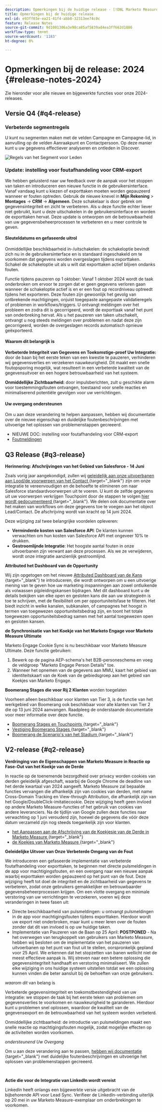 ```yaml
---
description: Opmerkingen bij de huidige release - [!DNL Marketo Measure]
title: Opmerkingen bij de huidige release
exl-id: e93ff03e-ea21-41f4-abb8-32313ee74c0c
feature: Release Notes
source-git-commit: 9d1001306a3e98ca85af5839ad4ea3ff662d1886
workflow-type: tm+mt
source-wordcount: '1183'
ht-degree: 0%

---
```


# Opmerkingen bij de release: 2024 {#release-notes-2024}

Zie hieronder voor alle nieuwe en bijgewerkte functies voor onze 2024-releases.

## Versie Q4 {#q4-release}

### Verbeterde segmentregels

U kunt nu segmenten maken met de velden Campagne en Campagne-lid, in aanvulling op de velden Aanraakpunt en Contactpersoon. Op deze manier kunt u uw gegevens effectiever analyseren en ontleden in Discover.

![ Regels van het Segment voor Leden ](assets/campaign-member.png)

### Update: instelling voor foutafhandeling voor CRM-export

We hebben geluisterd naar uw feedback over de aanpak voor het stoppen van taken en introduceren een nieuwe functie in de gebruikersinterface. Vanaf vandaag kunt u kiezen of exporttaken moeten worden gepauzeerd wanneer er fouten optreden. Gebruik de nieuwe knevel in **Mijn Rekening** > **Montages** → **CRM** → **Algemeen**. Deze schakelaar is door gebrek om gegevensintegriteit en zicht te verbeteren. Als u deze functie echter liever niet gebruikt, kunt u deze uitschakelen in de gebruikersinterface en worden de exporttaken hervat. Deze update is ontworpen om de betrouwbaarheid van uw gegevensbeheerprocessen te verbeteren en u meer controle te geven.

#### Sleuteldatums en gefaseerde uitrol

Onmiddellijke beschikbaarheid in-/uitschakelen: de schakeloptie bevindt zich nu in de gebruikersinterface en is standaard ingeschakeld om te voorkomen dat gegevens worden overgeslagen tijdens exporttaken. Schakel de schakeloptie uit als u wilt dat exporttaken actief blijven ondanks fouten.

Functie tijdens pauzeren op 1 oktober: Vanaf 1 oktober 2024 wordt de taak onderbroken om ervoor te zorgen dat er geen gegevens verloren gaan wanneer de schakeloptie actief is en er een fout op recordniveau optreedt tijdens het exporteren. Deze fouten zijn gewoonlijk het gevolg van ontbrekende machtigingen, onjuist toegepaste aangepaste validatieregels of problemen in workflows/triggers. U ontvangt meldingen over het probleem en zodra dit is gecorrigeerd, wordt de exporttaak vanaf het punt van onderbreking hervat. Als u het pauzeren van taken uitschakelt, ontvangt u nog steeds meldingen over problemen en nadat deze zijn gecorrigeerd, worden de overgeslagen records automatisch opnieuw geëxporteerd.

#### Waarom dit belangrijk is

**Verbeterde Integriteit van Gegevens en Toekomstige-proef Uw Integratie:** door de baan bij het eerste teken van een kwestie te pauzeren, verhinderen wij gegevensverlies en verzekeren nauwkeurigheid. Dit maakt een snelle foutopsporing mogelijk, wat resulteert in een verbeterde kwaliteit van de gegevensuitvoer en een hogere betrouwbaarheid van het systeem.

**Onmiddellijke Zichtbaarheid:** door impulsberichten, zult u geschikte alarm voor toestemmingsfouten ontvangen, toestaand voor snelle reacties en minimaliserend potentiële gevolgen voor uw verrichtingen.

#### Uw overgang ondersteunen

Om u aan deze verandering te helpen aanpassen, hebben wij documentatie over de nieuwe eigenschap en duidelijke foutenbeschrijvingen met uitvoerige het oplossen van problemenstappen gecreeerd.

* NIEUWE DOC: instelling voor foutafhandeling voor CRM-export
* [Foutmeldingen](/help/configuration-and-setup/getting-started-with-marketo-measure/error-notifications.md)

## Q3 Release {#q3-release}

<p>

**Herinnering: Afschrijvingen van het Gebied van Salesforce - 14 Juni**

Zoals vorig jaar aangekondigd, zullen wij [ geleidelijk aan onze uitvoerbanen aan Lood/de voorwerpen van het Contact ](https://nation.marketo.com/t5/employee-blogs/marketo-measure-salesforce-lead-and-contact-field-deprecation-06/ba-p/350179) {target="_blank"} zijn om onze integratie te vereenvoudigen en de behoefte te elimineren om naar Salesforce standaardvoorwerpen uit te voeren. U kunt de zelfde gegevens uit uw voorwerpen verkrijgen Touchpoint door de stappen te volgen [ hier wordt gedocumenteerd ](/help/release-notes/previous-releases/2023.md#deprecations){target="_blank"}. We delen ook documentatie over het maken van workflows om deze gegevens toe te voegen aan het object Lead/Contact. De afschrijving wordt van kracht op 14 juni 2024.

Deze wijziging zal twee belangrijke voordelen opleveren:

* **Verminderde kosten van Salesforce API**: De klanten kunnen verwachten om hun kosten van Salesforce API met ongeveer 10% te drukken.
* **Gestroomlijnde Integratie**: Het hoogste aantal fouten in onze uitvoerbanen zijn verwant aan deze processen. Als we ze verwijderen, wordt onze integratie aanzienlijk gestroomlijnd.

**Attributed het Dashboard van de Opportunity**

Wij zijn opgetogen om het nieuwe [ Attributed Dashboard van de Kans ](/help/marketo-measure-discover-ui/dashboards/attributed-opportunity-dashboard.md){target="_blank"} te introduceren, die wordt ontworpen om u een uitvoerige mening van te geven hoe uw marketing inspanningen aan zowel ontluikende als volwassen pijpleidingskansen bijdragen. Met dit dashboard kunt u de details bekijken van elke open en gesloten kans die aan uw strategieën is toe te schrijven, met de flexibiliteit om per opportuniteitsfase te filteren. Het biedt inzicht in welke kanalen, subkanalen, of campagnes het hoogst in termen van toegewezen opportuniteitsbedrag zijn, en toont het totale toegewezen opportuniteitsbedrag samen met het aantal toegewezen open en gesloten kansen.

**de Synchronisatie van het Koekje van het Marketo Engage voor Marketo Measure Ultimate**

Marketo Engage Cookie Sync is nu beschikbaar voor Marketo Measure Ultimate. Deze functie gebruiken:

1. Bewerk op de pagina AEP-schema&#39;s het B2B-personeschema en voeg de veldgroep &quot;Marketo Engage Person Details&quot; toe.
1. Wanneer het opnemen van de gegevens aan MMU, kaart het gebied van identiteitskaart van de Koek van de gebiedsgroep aan het gebied van Koekjes van Marketo Engage.

**Boomerang Stages die voor Rij 2 Klanten** worden toegelaten

Voorheen alleen beschikbaar voor klanten van Tier 3, is de functie van het werkgebied van Boomerang ook beschikbaar voor alle klanten van Tier 2 die op 13 juni 2024 aanvangen. Raadpleeg de onderstaande documentatie voor meer informatie over deze functie.

* [ Boomerang Stages en Touchpoints ](/help/advanced-marketo-measure-features/boomerang/boomerang-stages-and-touchpoints.md){target="_blank"}
* [ Vestiging Boomerang Stages ](/help/advanced-marketo-measure-features/boomerang/setting-up-boomerang-stages.md){target="_blank"}
* [ Boomerang de Scenario&#39;s van het Stadium ](/help/advanced-marketo-measure-features/boomerang/boomerang-stage-scenarios.md){target="_blank"}

<p>

## V2-release {#q2-release}

<p>

**Verdringing van de Eigenschappen van Marketo Measure in Reactie op Fase-Out van het Koekje van de Derde**

In reactie op de toenemende bezorgdheid over privacy worden cookies van derden geleidelijk afgeschaft, waarbij de Google Chrome de deadline van het derde kwartaal van 2024 aangeeft. Marketo Measure zal bepaalde functies vervangen die afhankelijk zijn van cookies van derden, met name Cross-Domain Tracking en View-through Attribution, die afhankelijk zijn van het Google/DoubleClick-imitatiecookie. Deze wijziging heeft geen invloed op andere Marketo Measure-functies of het gebruik van cookies van andere leveranciers. Na de tijdlijn van Google zullen deze functies naar verwachting op 1 juni verouderd zijn, hoewel de gegevens die vóór deze datum verzameld zijn nog steeds toegankelijk zijn voor klanten.

* [ het Aanpassen aan de Afschrijving van de Koekjesie van de Derde in Marketo Measure ](https://nation.marketo.com/t5/employee-blogs/adapting-to-third-party-cookie-deprecation-in-marketo-measure/ba-p/345110) {target="_blank"}
* [ de Koekjes van Marketo Measure ](/help/marketo-measure-tracking/setting-up-tracking/marketo-measure-cookies.md){target="_blank"}

**Geleidelijke Uitvoer van Onze Verbeterde Omgang van de Fout**

We introduceren een gefaseerde implementatie van verbeterde foutafhandeling voor exporttaken, te beginnen met directe pulsmeldingen in de app voor machtigingsfouten, en een overgang naar een nieuwe aanpak waarbij exporttaken worden gepauzeerd op het punt van de fout. Deze wijziging heeft tot doel de integriteit en de zichtbaarheid van gegevens te verbeteren, zodat onze gebruikers gemakkelijker en betrouwbaarder gegevensbeheerprocessen krijgen. Om een vlotte overgang en minimale verstoring van uw verrichtingen te verzekeren, voeren wij deze veranderingen in twee fasen uit:

* Directe beschikbaarheid van pulsmeldingen: u ontvangt pulsmeldingen in de app voor machtigingsfouten tijdens exporttaken. Hierdoor wordt uw export niet onderbroken, maar kunt u meer leren over de fouten zonder dat dit van invloed is op uw huidige taken.
* Implementatie van Pauzeren van de Baan op 25 April: **POSTPONED** - Na het overwegen van terugkoppelt van gebruikers van Marketo Measure, hebben wij besloten om de implementatie van het pauzeren van uitvoerbanen op het punt van fout uit te stellen, oorspronkelijk gepland voor 25 April. We erkennen dat het stopzetten van banen wellicht niet de meest effectieve aanpak is. Wij streven naar een betere oplossing die gegevensintegriteit handhaaft en verstoring minimaliseert. We zullen elke wijziging in ons huidige systeem uitstellen totdat we een oplossing kunnen vinden die beter aansluit bij de behoeften van onze gebruikers.

_waarom dit_ van belang is

Verbeterde gegevensintegriteit en toekomstbestendigheid van uw integratie: we stoppen de taak bij het eerste teken van problemen om gegevensverlies te voorkomen en nauwkeurigheid te garanderen. Hierdoor kunt u problemen snel oplossen, waardoor de kwaliteit van de gegevensexport en de betrouwbaarheid van het systeem worden verbeterd.

Onmiddellijke zichtbaarheid: de introductie van pulsmeldingen maakt een snelle reactie op machtigingsfouten mogelijk, zodat mogelijke effecten op de activiteiten worden voorkomen.

_ondersteunend Uw Overgang_

Om u aan deze verandering aan te passen, [ hebben wij documentatie ](/help/configuration-and-setup/getting-started-with-marketo-measure/error-notifications.md){target="_blank"} met duidelijke foutenbeschrijvingen en uitvoerige het oplossen van problemenstappen gecreeerd.

<br>

**Actie die voor de Integratie van LinkedIn wordt vereist**

LinkedIn heeft onlangs een bijgewerkte versie uitgebracht van de bijbehorende API voor Lead Sync. Verifieer de LinkedIn-verbinding uiterlijk op 20 mei in uw Marketo Measure-exemplaar om onderbrekingen te voorkomen.

